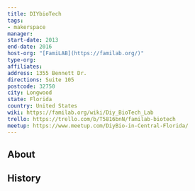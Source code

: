 ```yaml
---
title: DIYbioTech
tags:
- makerspace
manager: 
start-date: 2013
end-date: 2016
host-org: "[FamiLAB](https://familab.org/)"
type-org: 
affiliates: 
address: 1355 Bennett Dr.
directions: Suite 105
postcode: 32750
city: Longwood
state: Florida
country: United States
wiki: https://familab.org/wiki/Diy_BioTech_Lab
trello: https://trello.com/b/T5816bnN/familab-biotech
meetup: https://www.meetup.com/DiyBio-in-Central-Florida/
---
```


## About

## History
